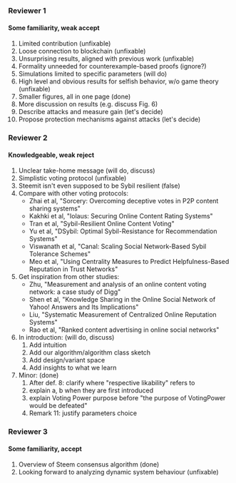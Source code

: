 ### Reviewer 1

#### Some familiarity, weak accept

1. Limited contribution (unfixable)
1. Loose connection to blockchain (unfixable)
1. Unsurprising results, aligned with previous work (unfixable)
1. Formality unneeded for counterexample-based proofs (ignore?)
1. Simulations limited to specific parameters (will do)
1. High level and obvious results for selfish behavior, w/o game theory (unfixable)
1. Smaller figures, all in one page (done)
1. More discussion on results (e.g. discuss Fig. 6)
1. Describe attacks and measure gain (let's decide)
1. Propose protection mechanisms against attacks (let's decide)

### Reviewer 2

#### Knowledgeable, weak reject

1. Unclear take-home message (will do, discuss)
1. Simplistic voting protocol (unfixable)
1. Steemit isn't even supposed to be Sybil resilient (false)
1. Compare with other voting protocols:
   * Zhai et al, "Sorcery: Overcoming deceptive votes in P2P content sharing systems"
   * Kakhki et al, "Iolaus: Securing Online Content Rating Systems"
   * Tran et al, "Sybil-Resilient Online Content Voting"
   * Yu et al, "DSybil: Optimal Sybil-Resistance for Recommendation Systems"
   * Viswanath et al, "Canal: Scaling Social Network-Based Sybil Tolerance Schemes"
   * Meo et al, "Using Centrality Measures to Predict Helpfulness-Based Reputation in Trust Networks"
1. Get inspiration from other studies:
   * Zhu, "Measurement and analysis of an online content voting network: a case study of Digg"
   * Shen et al, "Knowledge Sharing in the Online Social Network of Yahoo! Answers and Its Implications"
   * Liu, "Systematic Measurement of Centralized Online Reputation Systems"
   * Rao et al, "Ranked content advertising in online social networks"
1. In introduction: (will do, discuss)
   1. Add intuition
   1. Add our algorithm/algorithm class sketch
   1. Add design/variant space
   1. Add insights to what we learn
1. Minor: (done)
   1. After def. 8: clarify where "respective likability" refers to
   1. explain a, b when they are first introduced
   1. explain Voting Power purpose before "the purpose of VotingPower would be defeated"
   1. Remark 11: justify parameters choice

### Reviewer 3

#### Some familiarity, accept

1. Overview of Steem consensus algorithm (done)
1. Looking forward to analyzing dynamic system behaviour (unfixable)
